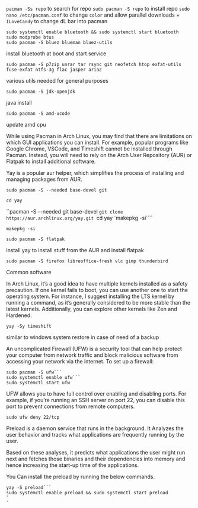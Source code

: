 `pacman -Ss repo` to search for repo
`sudo pacman -S repo` to install repo 
`sudo nano /etc/pacman.conf` to change `color` and allow parallel downloads + `ILoveCandy` to change dL bar into pacman 
```
sudo systemctl enable bluetooth && sudo systemctl start bluetooth
sudo modprobe btus
sudo pacman -S bluez blueman bluez-utils
```
install bluetooth at boot and start service

```
sudo pacman -S p7zip unrar tar rsync git neofetch htop exfat-utils fuse-exfat ntfs-3g flac jasper aria2
```
various utils needed for general purposes

```
sudo pacman -S jdk-openjdk
```
java install

```
sudo pacman -S amd-ucode
```
update amd cpu 

While using Pacman in Arch Linux, you may find that there are limitations on which GUI applications you can install. For example, popular programs like Google Chrome, VSCode, and Timeshift cannot be installed through Pacman. Instead, you will need to rely on the Arch User Repository (AUR) or Flatpak to install additional software.

Yay is a popular aur helper, which simplifies the process of installing and managing packages from AUR.

```
sudo pacman -S --needed base-devel git
```
```
cd yay
```
``pacman -S --needed git base-devel
`git clone https://aur.archlinux.org/yay.git
`cd yay
`makepkg -si````
```
makepkg -si
```
```
sudo pacman -S flatpak
```
install yay to install stuff from the AUR and install flatpak

```
sudo pacman -S firefox libreoffice-fresh vlc gimp thunderbird 
```
Common software 

In Arch Linux, it’s a good idea to have multiple kernels installed as a safety precaution. If one kernel fails to boot, you can use another one to start the operating system. For instance, I suggest installing the LTS kernel by running a command, as it’s generally considered to be more stable than the latest kernels. Additionally, you can explore other kernels like Zen and Hardened.

```
yay -Sy timeshift
```
similar to windows system restore in case of need of a backup

An uncomplicated Firewall (UFW) is a security tool that can help protect your computer from network traffic and block malicious software from accessing your network via the internet. To set up a firewall:
```
sudo pacman -S ufw```
sudo systemctl enable ufw```
sudo systemctl start ufw
```
UFW allows you to have full control over enabling and disabling ports. For example, if you’re running an SSH server on port 22, you can disable this port to prevent connections from remote computers.

```
sudo ufw deny 22/tcp
```
Preload is a daemon service that runs in the background. It Analyzes the user behavior and tracks what applications are frequently running by the user.

Based on these analyses, it predicts what applications the user might run next and fetches those binaries and their dependencies into memory and hence increasing the start-up time of the applications.


You Can install the preload by running the below commands.

```
yay -S preload```
sudo systemctl enable preload && sudo systemctl start preload
`
`
